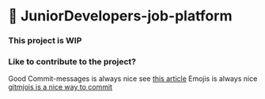 # 👔 JuniorDevelopers-job-platform 
### This project is WIP

### Like to contribute to the project?  
Good Commit-messages is always nice see [this article](https://cbea.ms/git-commit/)
Emojis is always nice [gitmjois is a nice way to commit](https://gitmoji.dev/)
